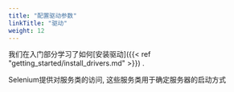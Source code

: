 ```yaml
---
title: "配置驱动参数"
linkTitle: "驱动"
weight: 12 
---
```


我们在入门部分学习了如何[安装驱动]({{< ref "getting_started/install_drivers.md" >}}) .

Selenium提供对服务类的访问, 
这些服务类用于确定服务器的启动方式


